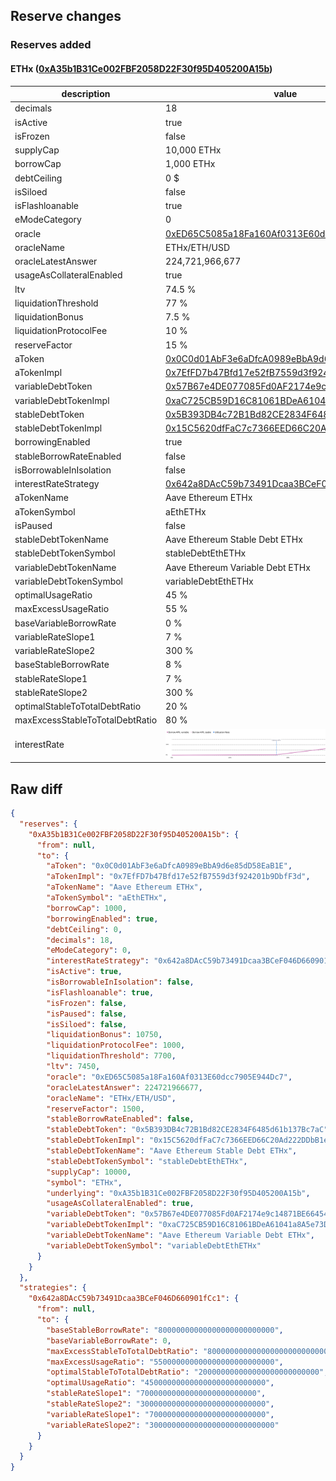 ## Reserve changes

### Reserves added

#### ETHx ([0xA35b1B31Ce002FBF2058D22F30f95D405200A15b](https://etherscan.io/address/0xA35b1B31Ce002FBF2058D22F30f95D405200A15b))

| description | value |
| --- | --- |
| decimals | 18 |
| isActive | true |
| isFrozen | false |
| supplyCap | 10,000 ETHx |
| borrowCap | 1,000 ETHx |
| debtCeiling | 0 $ |
| isSiloed | false |
| isFlashloanable | true |
| eModeCategory | 0 |
| oracle | [0xED65C5085a18Fa160Af0313E60dcc7905E944Dc7](https://etherscan.io/address/0xED65C5085a18Fa160Af0313E60dcc7905E944Dc7) |
| oracleName | ETHx/ETH/USD |
| oracleLatestAnswer | 224,721,966,677 |
| usageAsCollateralEnabled | true |
| ltv | 74.5 % |
| liquidationThreshold | 77 % |
| liquidationBonus | 7.5 % |
| liquidationProtocolFee | 10 % |
| reserveFactor | 15 % |
| aToken | [0x0C0d01AbF3e6aDfcA0989eBbA9d6e85dD58EaB1E](https://etherscan.io/address/0x0C0d01AbF3e6aDfcA0989eBbA9d6e85dD58EaB1E) |
| aTokenImpl | [0x7EfFD7b47Bfd17e52fB7559d3f924201b9DbfF3d](https://etherscan.io/address/0x7EfFD7b47Bfd17e52fB7559d3f924201b9DbfF3d) |
| variableDebtToken | [0x57B67e4DE077085Fd0AF2174e9c14871BE664546](https://etherscan.io/address/0x57B67e4DE077085Fd0AF2174e9c14871BE664546) |
| variableDebtTokenImpl | [0xaC725CB59D16C81061BDeA61041a8A5e73DA9EC6](https://etherscan.io/address/0xaC725CB59D16C81061BDeA61041a8A5e73DA9EC6) |
| stableDebtToken | [0x5B393DB4c72B1Bd82CE2834F6485d61b137Bc7aC](https://etherscan.io/address/0x5B393DB4c72B1Bd82CE2834F6485d61b137Bc7aC) |
| stableDebtTokenImpl | [0x15C5620dfFaC7c7366EED66C20Ad222DDbB1eD57](https://etherscan.io/address/0x15C5620dfFaC7c7366EED66C20Ad222DDbB1eD57) |
| borrowingEnabled | true |
| stableBorrowRateEnabled | false |
| isBorrowableInIsolation | false |
| interestRateStrategy | [0x642a8DAcC59b73491Dcaa3BCeF046D660901fCc1](https://etherscan.io/address/0x642a8DAcC59b73491Dcaa3BCeF046D660901fCc1) |
| aTokenName | Aave Ethereum ETHx |
| aTokenSymbol | aEthETHx |
| isPaused | false |
| stableDebtTokenName | Aave Ethereum Stable Debt ETHx |
| stableDebtTokenSymbol | stableDebtEthETHx |
| variableDebtTokenName | Aave Ethereum Variable Debt ETHx |
| variableDebtTokenSymbol | variableDebtEthETHx |
| optimalUsageRatio | 45 % |
| maxExcessUsageRatio | 55 % |
| baseVariableBorrowRate | 0 % |
| variableRateSlope1 | 7 % |
| variableRateSlope2 | 300 % |
| baseStableBorrowRate | 8 % |
| stableRateSlope1 | 7 % |
| stableRateSlope2 | 300 % |
| optimalStableToTotalDebtRatio | 20 % |
| maxExcessStableToTotalDebtRatio | 80 % |
| interestRate | ![ir](/.assets/11fa722c8174e6a8b33a6ba1b49f3d0138f692a3.svg) |


## Raw diff

```json
{
  "reserves": {
    "0xA35b1B31Ce002FBF2058D22F30f95D405200A15b": {
      "from": null,
      "to": {
        "aToken": "0x0C0d01AbF3e6aDfcA0989eBbA9d6e85dD58EaB1E",
        "aTokenImpl": "0x7EfFD7b47Bfd17e52fB7559d3f924201b9DbfF3d",
        "aTokenName": "Aave Ethereum ETHx",
        "aTokenSymbol": "aEthETHx",
        "borrowCap": 1000,
        "borrowingEnabled": true,
        "debtCeiling": 0,
        "decimals": 18,
        "eModeCategory": 0,
        "interestRateStrategy": "0x642a8DAcC59b73491Dcaa3BCeF046D660901fCc1",
        "isActive": true,
        "isBorrowableInIsolation": false,
        "isFlashloanable": true,
        "isFrozen": false,
        "isPaused": false,
        "isSiloed": false,
        "liquidationBonus": 10750,
        "liquidationProtocolFee": 1000,
        "liquidationThreshold": 7700,
        "ltv": 7450,
        "oracle": "0xED65C5085a18Fa160Af0313E60dcc7905E944Dc7",
        "oracleLatestAnswer": 224721966677,
        "oracleName": "ETHx/ETH/USD",
        "reserveFactor": 1500,
        "stableBorrowRateEnabled": false,
        "stableDebtToken": "0x5B393DB4c72B1Bd82CE2834F6485d61b137Bc7aC",
        "stableDebtTokenImpl": "0x15C5620dfFaC7c7366EED66C20Ad222DDbB1eD57",
        "stableDebtTokenName": "Aave Ethereum Stable Debt ETHx",
        "stableDebtTokenSymbol": "stableDebtEthETHx",
        "supplyCap": 10000,
        "symbol": "ETHx",
        "underlying": "0xA35b1B31Ce002FBF2058D22F30f95D405200A15b",
        "usageAsCollateralEnabled": true,
        "variableDebtToken": "0x57B67e4DE077085Fd0AF2174e9c14871BE664546",
        "variableDebtTokenImpl": "0xaC725CB59D16C81061BDeA61041a8A5e73DA9EC6",
        "variableDebtTokenName": "Aave Ethereum Variable Debt ETHx",
        "variableDebtTokenSymbol": "variableDebtEthETHx"
      }
    }
  },
  "strategies": {
    "0x642a8DAcC59b73491Dcaa3BCeF046D660901fCc1": {
      "from": null,
      "to": {
        "baseStableBorrowRate": "80000000000000000000000000",
        "baseVariableBorrowRate": 0,
        "maxExcessStableToTotalDebtRatio": "800000000000000000000000000",
        "maxExcessUsageRatio": "550000000000000000000000000",
        "optimalStableToTotalDebtRatio": "200000000000000000000000000",
        "optimalUsageRatio": "450000000000000000000000000",
        "stableRateSlope1": "70000000000000000000000000",
        "stableRateSlope2": "3000000000000000000000000000",
        "variableRateSlope1": "70000000000000000000000000",
        "variableRateSlope2": "3000000000000000000000000000"
      }
    }
  }
}
```